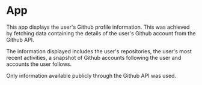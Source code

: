 # App

This app displays the user's Github profile information. This was achieved by fetching data containing the details of the user's Github account from the Github API.

The information displayed includes the user's repositories, the user's most recent activities, a snapshot of Github accounts following the user and accounts the user follows.

Only information available publicly through the Github API was used.
